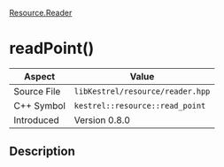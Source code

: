 [Resource.Reader](index)
# readPoint()
| Aspect | Value |
| --- | --- |
| Source File | `libKestrel/resource/reader.hpp` |
| C++ Symbol | `kestrel::resource::read_point` |
| Introduced | Version 0.8.0 |
## Description

